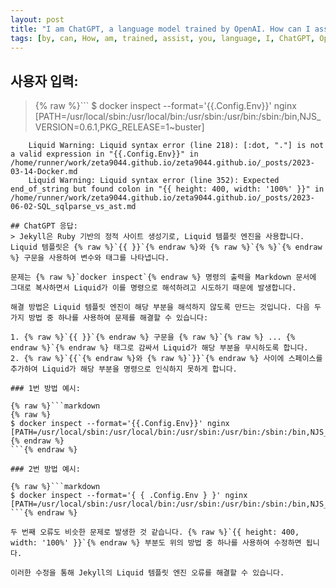 ```yaml
---
layout: post
title: "I am ChatGPT, a language model trained by OpenAI. How can I assist you today?"
tags: [by, can, How, am, trained, assist, you, language, I, ChatGPT, OpenAI, model, a, today]
---
```


## 사용자 입력:
> {% raw %}```
$ docker inspect --format='{{.Config.Env}}' nginx
[PATH=/usr/local/sbin:/usr/local/bin:/usr/sbin:/usr/bin:/sbin:/bin,NJS_VERSION=0.6.1,PKG_RELEASE=1~buster]
```{% endraw %} 는 md의 일부인데, 지금 jekyll에서 '{{.Config.Env}}' 가 잘못됐다고 오류를 나타내고 있어. 오류는 다음과 같아.    GitHub Metadata: No GitHub API authentication could be found. Some fields may be missing or have incorrect data.
    Liquid Warning: Liquid syntax error (line 218): [:dot, "."] is not a valid expression in "{{.Config.Env}}" in /home/runner/work/zeta9044.github.io/zeta9044.github.io/_posts/2023-03-14-Docker.md
    Liquid Warning: Liquid syntax error (line 352): Expected end_of_string but found colon in "{{ height: 400, width: '100%' }}" in /home/runner/work/zeta9044.github.io/zeta9044.github.io/_posts/2023-06-02-SQL_sqlparse_vs_ast.md

## ChatGPT 응답:
> Jekyll은 Ruby 기반의 정적 사이트 생성기로, Liquid 템플릿 엔진을 사용합니다. Liquid 템플릿은 {% raw %}`{{ }}`{% endraw %}와 {% raw %}`{% %}`{% endraw %} 구문을 사용하여 변수와 태그를 나타냅니다.

문제는 {% raw %}`docker inspect`{% endraw %} 명령의 출력을 Markdown 문서에 그대로 복사하면서 Liquid가 이를 명령으로 해석하려고 시도하기 때문에 발생합니다.

해결 방법은 Liquid 템플릿 엔진이 해당 부분을 해석하지 않도록 만드는 것입니다. 다음 두 가지 방법 중 하나를 사용하여 문제를 해결할 수 있습니다:

1. {% raw %}`{{ }}`{% endraw %} 구문을 {% raw %}`{% raw %} ... {% endraw %}`{% endraw %} 태그로 감싸서 Liquid가 해당 부분을 무시하도록 합니다.
2. {% raw %}`{{`{% endraw %}와 {% raw %}`}}`{% endraw %} 사이에 스페이스를 추가하여 Liquid가 해당 부분을 명령으로 인식하지 못하게 합니다.

### 1번 방법 예시:

{% raw %}```markdown
{% raw %}
$ docker inspect --format='{{.Config.Env}}' nginx
[PATH=/usr/local/sbin:/usr/local/bin:/usr/sbin:/usr/bin:/sbin:/bin,NJS_VERSION=0.6.1,PKG_RELEASE=1~buster]
{% endraw %}
```{% endraw %}

### 2번 방법 예시:

{% raw %}```markdown
$ docker inspect --format='{ { .Config.Env } }' nginx
[PATH=/usr/local/sbin:/usr/local/bin:/usr/sbin:/usr/bin:/sbin:/bin,NJS_VERSION=0.6.1,PKG_RELEASE=1~buster]
```{% endraw %}

두 번째 오류도 비슷한 문제로 발생한 것 같습니다. {% raw %}`{{ height: 400, width: '100%' }}`{% endraw %} 부분도 위의 방법 중 하나를 사용하여 수정하면 됩니다.

이러한 수정을 통해 Jekyll의 Liquid 템플릿 엔진 오류를 해결할 수 있습니다.

